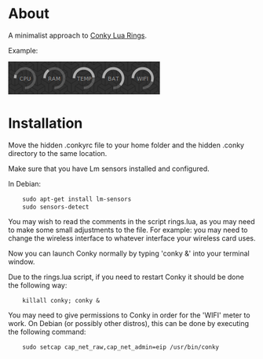 # About
A minimalist approach to [Conky Lua Rings][0].

Example:

![Settings](https://github.com/James5979/Minimal-Conky-Rings/blob/master/Conky%20Rings.png)

# Installation

Move the hidden .conkyrc file to your home folder and the hidden
.conky directory to the same location.

Make sure that you have Lm sensors installed and configured.

In Debian:

        sudo apt-get install lm-sensors
        sudo sensors-detect

You may wish to read the comments in the script rings.lua, as you
may need to make some small adjustments to the file. For example:
you may need to change the wireless interface to whatever interface
your wireless card uses.

Now you can launch Conky normally by typing 'conky &' into your
terminal window.

Due to the rings.lua script, if you need to restart Conky it should
be done the following way:

        killall conky; conky &

You may need to give permissions to Conky in order for the 'WIFI'
meter to work. On Debian (or possibly other distros), this can be
done by executing the following command:

        sudo setcap cap_net_raw,cap_net_admin=eip /usr/bin/conky

[0]: http://gnome-look.org/content/show.php/Conky+lua?content=139024
